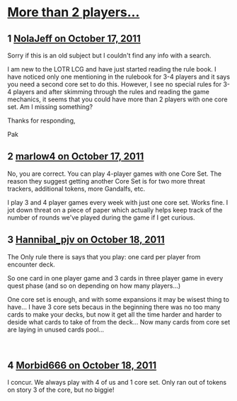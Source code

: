 # [More than 2 players...](https://community.fantasyflightgames.com/topic/54903-more-than-2-players/)

## 1 [NolaJeff on October 17, 2011](https://community.fantasyflightgames.com/topic/54903-more-than-2-players/?do=findComment&comment=543390)

Sorry if this is an old subject but I couldn't find any info with a search.

I am new to the LOTR LCG and have just started reading the rule book. I have noticed only one mentioning in the rulebook for 3-4 players and it says you need a second core set to do this. However, I see no special rules for 3-4 players and after skimming through the rules and reading the game mechanics, it seems that you could have more than 2 players with one core set. Am I missing something?

Thanks for responding,

Pak

## 2 [marlow4 on October 17, 2011](https://community.fantasyflightgames.com/topic/54903-more-than-2-players/?do=findComment&comment=543393)

No, you are correct. You can play 4-player games with one Core Set. The reason they suggest getting another Core Set is for two more threat trackers, additional tokens, more Gandalfs, etc.

I play 3 and 4 player games every week with just one core set. Works fine. I jot down threat on a piece of paper which actually helps keep track of the number of rounds we've played during the game if I get curious.

## 3 [Hannibal_pjv on October 18, 2011](https://community.fantasyflightgames.com/topic/54903-more-than-2-players/?do=findComment&comment=543773)

The Only rule there is says that you play: one card per player from encounter deck.

So one card in one player game and 3 cards in three player game in every quest phase (and so on depending on how many players...)

One core set is enough, and with some expansions it may be wisest thing to have... I have 3 core sets becaus in the beginning there was no too many cards to make your decks, but now it get all the time harder and harder to deside what cards to take of from the deck... Now many cards from core set are laying in unused cards pool...

 

## 4 [Morbid666 on October 18, 2011](https://community.fantasyflightgames.com/topic/54903-more-than-2-players/?do=findComment&comment=543908)

I concur. We always play with 4 of us and 1 core set. Only ran out of tokens on story 3 of the core, but no biggie!

